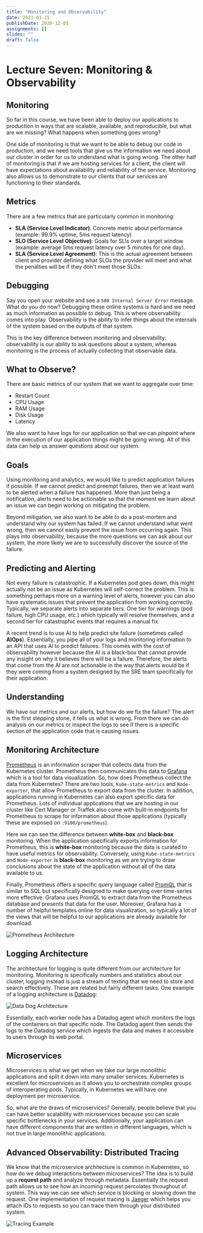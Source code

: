 ```yaml
---
title: "Monitoring and Observability"
date: 2021-03-15
publishDate: 2020-12-01
assignments: []
slides: ""
draft: false
---
```


# Lecture Seven: Monitoring & Observability

## Monitoring

So far in this course, we have been able to deploy our applications to production in ways that are scalable, available, and reproducible, but what are we missing? What happens when something goes wrong?

One side of monitoring is that we want to be able to debug our code in production, and we need tools that give us the information we need about our cluster in order for us to understand what is going wrong. The other half of monitoring is that if we are hosting services for a client, the client will have expectations about availability and reliability of the service. Monitoring also allows us to demonstrate to our clients that our services are functioning to their standards.

## Metrics 

There are a few metrics that are particularly common in monitoring:
- **SLA (Service Level Indicator)**: Concrete metric about performance (example: 99.9% uptime, 5ms request latency)
- **SLO (Service Level Objective)**: Goals for SLIs over a target window (example: average 5ms request latency over 5 minutes for one day).
- **SLA (Service Level Agreement)**: This is the actual agreement between client and provider defining what SLOs the provider will meet and what the penalties will be if they don't meet those SLOs.

## Debugging

Say you open your website and see a `500 Internal Server Error` message. What do you do now? Debugging these online systems is hard and we need as much information as possible to debug. This is where observability comes into play. Observability is the ability to infer things about the internals of the system based on the outputs of that system.

This is the key difference between monitoring and observability: observability is our ability to ask questions about a system, whereas monitoring is the process of actually collecting that observable data.

## What to Observe?

There are basic metrics of our system that we want to aggregate over time:

- Restart Count
- CPU Usage
- RAM Usage
- Disk Usage
- Latency

We also want to have logs for our application so that we can pinpoint where in the execution of our application things might be going wrong. All of this data can help us answer questions about our system.

## Goals

Using monitoring and analytics, we would like to predict application failures if possible. If we cannot predict and preempt failures, then we at least want to be alerted when a failure has happened. More than just being a notification, alerts need to be actionable so that the moment we learn about an issue we can begin working on mitigating the problem.

Beyond mitigation, we also want to be able to do a post-mortem and understand why our system has failed. If we cannot understand what went wrong, then we cannot easily prevent the issue from occurring again. This plays into observability, because the more questions we can ask about our system, the more likely we are to successfully discover the source of the failure.

## Predicting and Alerting

Not every failure is catastrophic. If a Kubernetes pod goes down, this might actually not be an issue as Kubernetes will self-correct the problem. This is something perhaps more on a warning level of alerts, however you can also have systematic issues that prevent the application from working correctly. Typically, we separate alerts into separate tiers. One tier for warnings (pod failure, high CPU usage, etc.) which typically will resolve themselves, and a second tier for catastrophic events that requires a manual fix.

A recent trend is to use AI to help predict site failure (sometimes called **AIOps**). Essentially, you pipe all of your logs and monitoring information to an API that uses AI to predict failures. This comes with the cost of observability however because the AI is a black-box that cannot provide any insight on why it believes there will be a failure. Therefore, the alerts that come from the AI are not actionable in the way that alerts would be if they were coming from a system designed by the SRE team specifically for their application.

## Understanding

We have our metrics and our alerts, but how do we fix the failure? The alert is the first stepping stone, it tells us what is wrong. From there we can do analysis on our metrics or inspect the logs to see if there is a specific section of the application code that is causing issues.

## Monitoring Architecture

[Prometheus](https://prometheus.io/) is an information scraper that collects data from the Kubernetes cluster. Prometheus then communicates this data to [Grafana](https://grafana.com/) which is a tool for data visualization. So, how does Prometheus collect the data from Kubernetes? There are two tools, `Kube-state-metrics` and `Node-exporter`, that allow Prometheus to export data from the cluster. In addition, applications running in Kubernetes can also export specific data for Prometheus. Lots of individual applications that we are hosting in our cluster like Cert Manager or Traffek also come with built-in endpoints for Prometheus to scrape for information about those applications (typically these are exposed on `:9100/prometheus`).

Here we can see the difference between **white-box** and **black-box** monitoring. When the application specifically exports information for Prometheus, this is **white-box** monitoring because the data is curated to have useful metrics for observability. Conversely, using `Kube-state-metrics` and `Node-exporter` is **black-box** monitoring as we are trying to draw conclusions about the state of the application without all of the data available to us.

Finally, Prometheus offers a specific query language called [PromQL](https://prometheus.io/docs/prometheus/latest/querying/basics/) that is similar to SQL but specifically designed to make querying over time-series more effective. Grafana uses PromQL to extract data from the Prometheus database and presents that data for the user. Moreover, Grafana has a number of helpful templates online for data visualization, so typically a lot of the views that will be helpful to our applications are already available for download.

![Prometheus Architecture](/img/lec07/prometheus.png)

## Logging Architecture

The architecture for logging is quite different from our architecture for monitoring. Monitoring is specifically numbers and statistics about our cluster, logging instead is just a stream of texting that we need to store and search effectively. These are related but fairly different tasks. One example of a logging architecture is [Datadog](https://www.datadoghq.com/):

![Data Dog Architecture](/img/lec07/datadog.png)

Essentially, each worker node has a Datadog agent which monitors the logs of the containers on that specific node. The Datadog agent then sends the logs to the Datadog service which ingests the data and makes it accessible to users through its web portal.

## Microservices

Microservices is what we get when we take our large monolithic applications and split it down into many smaller services. Kubernetes is excellent for microservices as it allows you to orchestrate complex groups of interoperating pods. Typically, in Kubernetes we will have one deployment per microservice.

So, what are the draws of microservices? Generally, people believe that you can have better scalability with microservices because you can scale specific bottlenecks in your services. Additionally, your application can have different components that are written in different languages, which is not true in large monolithic applications.

## Advanced Observability: Distributed Tracing

We know that the microservice architecture is common in Kubernetes, so how do we debug interactions between microservices? The idea is to build up a **request path** and analyze through metadata. Essentially the request path allows us to see how an incoming request percolates throughout of system. This way we can see which service is blocking or slowing down the request. One implementation of request tracing is [Jaeger](https://www.jaegertracing.io/) which helps you attach IDs to requests so you can trace them through your distributed system.

![Tracing Example](/img/lec07/tracing.png)
